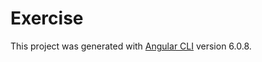 # Exercise

This project was generated with [Angular CLI](https://github.com/angular/angular-cli) version 6.0.8.

